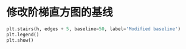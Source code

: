 # 修改阶梯直方图的基线

```python
plt.stairs(h, edges + 5, baseline=50, label='Modified baseline')
plt.legend()
plt.show()
```
